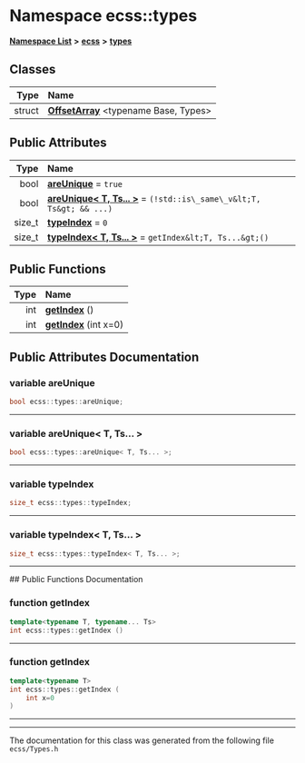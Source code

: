 

# Namespace ecss::types



[**Namespace List**](namespaces.md) **>** [**ecss**](namespaceecss.md) **>** [**types**](namespaceecss_1_1types.md)




















## Classes

| Type | Name |
| ---: | :--- |
| struct | [**OffsetArray**](structecss_1_1types_1_1OffsetArray.md) &lt;typename Base, Types&gt;<br> |






## Public Attributes

| Type | Name |
| ---: | :--- |
|  bool | [**areUnique**](#variable-areunique)   = `true`<br> |
|  bool | [**areUnique&lt; T, Ts... &gt;**](#variable-areunique-t-ts)   = `(!std::is\_same\_v&lt;T, Ts&gt; && ...)`<br> |
|  size\_t | [**typeIndex**](#variable-typeindex)   = `0`<br> |
|  size\_t | [**typeIndex&lt; T, Ts... &gt;**](#variable-typeindex-t-ts)   = `getIndex&lt;T, Ts...&gt;()`<br> |
















## Public Functions

| Type | Name |
| ---: | :--- |
|  int | [**getIndex**](#function-getindex) () <br> |
|  int | [**getIndex**](#function-getindex) (int x=0) <br> |




























## Public Attributes Documentation




### variable areUnique 

```C++
bool ecss::types::areUnique;
```




<hr>



### variable areUnique&lt; T, Ts... &gt; 

```C++
bool ecss::types::areUnique< T, Ts... >;
```




<hr>



### variable typeIndex 

```C++
size_t ecss::types::typeIndex;
```




<hr>



### variable typeIndex&lt; T, Ts... &gt; 

```C++
size_t ecss::types::typeIndex< T, Ts... >;
```




<hr>
## Public Functions Documentation




### function getIndex 

```C++
template<typename T, typename... Ts>
int ecss::types::getIndex () 
```




<hr>



### function getIndex 

```C++
template<typename T>
int ecss::types::getIndex (
    int x=0
) 
```




<hr>

------------------------------
The documentation for this class was generated from the following file `ecss/Types.h`

